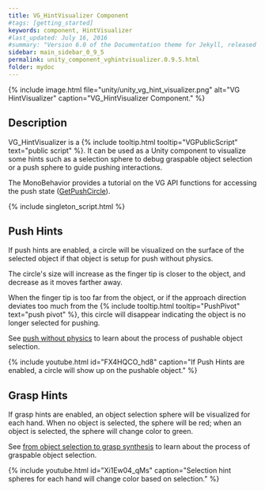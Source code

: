 ```yaml
---
title: VG_HintVisualizer Component
#tags: [getting_started]
keywords: component, HintVisualizer
#last_updated: July 16, 2016
#summary: "Version 6.0 of the Documentation theme for Jekyll, released July 4, 2016, implements relative links so you can view the files offline or on any server without configuring urls and baseurls. Additionally, you can store pages in subdirectories. Templates for alerts and images are available."
sidebar: main_sidebar_0_9_5
permalink: unity_component_vghintvisualizer.0.9.5.html
folder: mydoc
---
```


{% include image.html file="unity/unity_vg_hint_visualizer.png" alt="VG HintVisualizer" caption="VG_HintVisualizer Component." %}

## Description

VG_HintVisualizer is a {% include tooltip.html tooltip="VGPublicScript" text="public script" %}.
It can be used as a Unity component to visualize some hints such as a selection sphere to debug graspable object selection or a push sphere to guide pushing interactions.

The MonoBehavior provides a tutorial on the VG API functions for accessing the push state ([GetPushCircle](virtualgrasp_unityapi.html#getpushcircle)).

{% include singleton_script.html %}

## Push Hints

If push hints are enabled, a circle will be visualized on the surface of the selected object if that object is setup for push without physics. 

The circle's size will increase as the finger tip is closer to the object, and decrease as it moves farther away.

When the finger tip is too far from the object, or if the approach direction deviates too much from the {% include tooltip.html tooltip="PushPivot" text="push pivot" %}, this circle will disappear indicating the object is no longer selected for pushing.

See [push without physics](push_interaction.html#push-without-physics) to learn about the process of pushable object selection.

{% include youtube.html id="FX4HQCO_hd8" caption="If Push Hints are enabled, a circle will show up on the pushable object." %}

## Grasp Hints

If grasp hints are enabled, an object selection sphere will be visualized for each hand. When no object is selected, the sphere will be red; when an object is selected, the sphere will change color to green.

See [from object selection to grasp synthesis](grasp_interaction.html#from-object-selection-to-grasp-synthesis) to learn about the process of graspable object selection.


<!-- {% include image.html file="gifs/hintvisualizer.gif" width="100%" alt="VG_HintVisualizer" caption="Selection hint spheres for each hand will change color based on selection." %}  -->

{% include youtube.html id="Xi1Ew04_qMs" caption="Selection hint spheres for each hand will change color based on selection." %}
 
